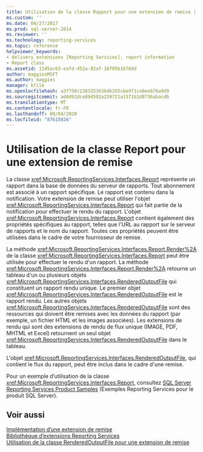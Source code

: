 ```yaml
---
title: Utilisation de la classe Rapport pour une extension de remise | Microsoft Docs
ms.custom: ''
ms.date: 04/27/2017
ms.prod: sql-server-2014
ms.reviewer: ''
ms.technology: reporting-services
ms.topic: reference
helpviewer_keywords:
- delivery extensions [Reporting Services], report information
- Report class
ms.assetid: 1145ac63-eafd-452a-82af-16f85b1676dd
author: maggiesMSFT
ms.author: maggies
manager: kfile
ms.openlocfilehash: a3f750c2383253636db255cbe9f1ce0ee676a9d9
ms.sourcegitcommit: ad4d92dce894592a259721a1571b1d8736abacdb
ms.translationtype: MT
ms.contentlocale: fr-FR
ms.lasthandoff: 08/04/2020
ms.locfileid: "87615026"
---
```

# <a name="using-the-report-class-for-a-delivery-extension"></a>Utilisation de la classe Report pour une extension de remise
  La classe <xref:Microsoft.ReportingServices.Interfaces.Report> représente un rapport dans la base de données du serveur de rapports. Tout abonnement est associé à un rapport spécifique. Le rapport est contenu dans la notification. Votre extension de remise peut utiliser l'objet <xref:Microsoft.ReportingServices.Interfaces.Report> qui fait partie de la notification pour effectuer le rendu du rapport. L'objet <xref:Microsoft.ReportingServices.Interfaces.Report> contient également des propriétés spécifiques au rapport, telles que l'URL au rapport sur le serveur de rapports et le nom du rapport. Toutes ces propriétés peuvent être utilisées dans le cadre de votre fournisseur de remise.  
  
 La méthode <xref:Microsoft.ReportingServices.Interfaces.Report.Render%2A> de la classe <xref:Microsoft.ReportingServices.Interfaces.Report> peut être utilisée pour effectuer le rendu d'un rapport. La méthode <xref:Microsoft.ReportingServices.Interfaces.Report.Render%2A> retourne un tableau d'un ou plusieurs objets <xref:Microsoft.ReportingServices.Interfaces.RenderedOutputFile> qui constituent un rapport rendu unique. Le premier objet <xref:Microsoft.ReportingServices.Interfaces.RenderedOutputFile> est le rapport rendu. Les autres objets <xref:Microsoft.ReportingServices.Interfaces.RenderedOutputFile> sont des ressources qui doivent être remises avec les données du rapport (par exemple, un fichier HTML et les images associées). Les extensions de rendu qui sont des extensions de rendu de flux unique (IMAGE, PDF, MHTML et Excel) retournent un seul objet <xref:Microsoft.ReportingServices.Interfaces.RenderedOutputFile> dans le tableau.  
  
 L'objet <xref:Microsoft.ReportingServices.Interfaces.RenderedOutputFile>, qui contient le flux du rapport, peut être inclus dans le cadre d'une remise.  
  
 Pour un exemple d’utilisation de la classe <xref:Microsoft.ReportingServices.Interfaces.Report>, consultez [SQL Server Reporting Services Product Samples](https://go.microsoft.com/fwlink/?LinkId=177889) (Exemples Reporting Services pour le produit SQL Server).  
  
## <a name="see-also"></a>Voir aussi  
 [Implémentation d’une extension de remise](implementing-a-delivery-extension.md)   
 [Bibliothèque d’extensions Reporting Services](../reporting-services-extension-library.md)   
 [Utilisation de la classe RenderedOutputFile pour une extension de remise](using-the-renderedoutputfile-class-for-a-delivery-extension.md)  
  
  
